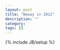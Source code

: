 ```yaml
---
layout: post
title: "Neway in 2012"
description: ""
category: 
tags: []
---
```

{% include JB/setup %}
